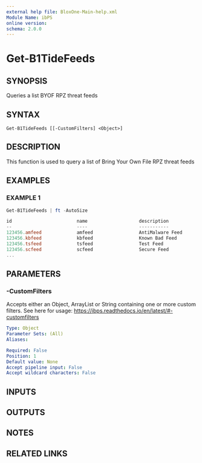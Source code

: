 ```yaml
---
external help file: BloxOne-Main-help.xml
Module Name: ibPS
online version:
schema: 2.0.0
---
```


# Get-B1TideFeeds

## SYNOPSIS
Queries a list BYOF RPZ threat feeds

## SYNTAX

```
Get-B1TideFeeds [[-CustomFilters] <Object>]
```

## DESCRIPTION
This function is used to query a list of Bring Your Own File RPZ threat feeds

## EXAMPLES

### EXAMPLE 1
```powershell
Get-B1TideFeeds | ft -AutoSize

id                        name                   description                  profiles                                        csp_id storage_id
--                        ----                   -----------                  --------                                        ------ ----------
123456.amfeed             amfeed                 AntiMalware Feed            {0014B00014BaC3hQKF:AntiMalware-Profile}         123456    654321
123456.kbfeed             kbfeed                 Known Bad Feed              {0014B00014BaC3hQKF:KnownBad-Profile}            123456    654321
123456.tsfeed             tsfeed                 Test Feed                   {0014B00014BaC3hQKF:Test-Profile}                123456    654321
123456.scfeed             scfeed                 Secure Feed                 {0014B00014BaC3hQKF:Secure-Profile}              123456    654321
...
```

## PARAMETERS

### -CustomFilters
Accepts either an Object, ArrayList or String containing one or more custom filters.
See here for usage: https://ibps.readthedocs.io/en/latest/#-customfilters

```yaml
Type: Object
Parameter Sets: (All)
Aliases:

Required: False
Position: 1
Default value: None
Accept pipeline input: False
Accept wildcard characters: False
```

## INPUTS

## OUTPUTS

## NOTES

## RELATED LINKS
